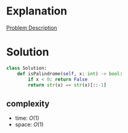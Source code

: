 # Explanation

[Problem Description](https://leetcode.com/problems/palindrome-number/)

# Solution

```python
class Solution:
    def isPalindrome(self, x: int) -> bool:
        if x < 0: return False
        return str(x) == str(x)[::-1]
```

## complexity

- time: $O(1)$
- space: $O(1)$
